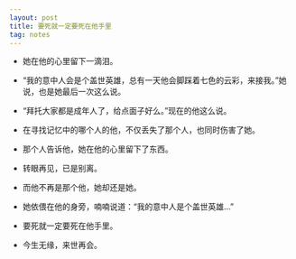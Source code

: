 ```yaml
---
layout: post
title: 要死就一定要死在他手里
tag: notes
---
```

*  她在他的心里留下一滴泪。
*  “我的意中人会是个盖世英雄，总有一天他会脚踩着七色的云彩，来接我。”她说，也是她最后一次这么说。
*  “拜托大家都是成年人了，给点面子好么。”现在的他这么说。

*  在寻找记忆中的哪个人的他，不仅丢失了那个人，也同时伤害了她。
*  那个人告诉他，她在他的心里留下了东西。


*  转眼再见，已是别离。
*  而他不再是那个他，她却还是她。

*  她依偎在他的身旁，喃喃说道：“我的意中人是个盖世英雄…”

*  要死就一定要死在他手里。

*  今生无缘，来世再会。

